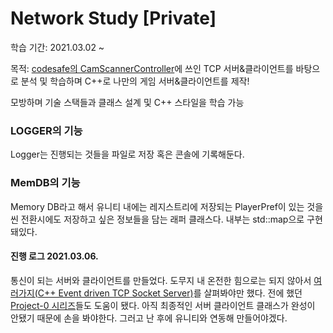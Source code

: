 # Network Study [Private]

학습 기간: 2021.03.02 ~ 

목적: [codesafe의 CamScannerController](https://github.com/codesafe/CamScannerController)에 쓰인 TCP 서버&클라이언트를 바탕으로 분석 및 학습하며 C++로 나만의 게임 서버&클라이언트를 제작!

모방하며 기술 스택들과 클래스 설계 및 C++ 스타일을 학습 가능

### LOGGER의 기능

Logger는 진행되는 것들을 파일로 저장 혹은 콘솔에 기록해둔다.



### MemDB의 기능

Memory DB라고 해서 유니티 내에는 레지스트리에 저장되는 PlayerPref이 있는 것을 씬 전환시에도 저장하고 싶은 정보들을 담는 래퍼 클래스다. 내부는 std::map으로 구현돼있다. 



#### 진행 로그 2021.03.06.

통신이 되는 서버와 클라이언트를 만들었다. 도무지 내 온전한 힘으로는 되지 않아서 [여러가지(C++ Event driven TCP Socket Server)](https://gist.github.com/Gydo194/c14e52701289354ab66359c2a75706f8)를 살펴봐야만 했다. 전에 했던 [Project-0 시리즈](https://github.com/PioneerRedwood/Project-02)들도 도움이 됐다. 아직 최종적인 서버 클라이언트 클래스가 완성이 안됐기 때문에 손을 봐야한다. 그러고 난 후에 유니티와 연동해 만들어야겠다.